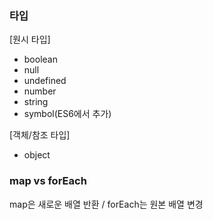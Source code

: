 ### 타입

[원시 타입]

-   boolean
-   null
-   undefined
-   number
-   string
-   symbol(ES6에서 추가)

[객체/참조 타입]

-   object

### map vs forEach

map은 새로운 배열 반환 / forEach는 원본 배열 변경
